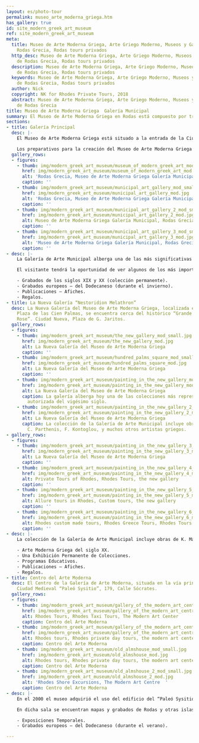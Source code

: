 ```yaml
---
layout: es/photo-tour
permalink: museo_arte_moderna_griega.htm
has_gallery: true
id: site_modern_greek_art_museum
ref: site_modern_greek_art_museum
meta:
  title: Museo de Arte Moderna Griega, Arte Griego Moderno, Museos y Gallerias de
    Rodas Grecia, Rodas tours privados
  http_desc: Museo de Arte Moderna Griega, Arte Griego Moderno, Museos y Gallerias
    de Rodas Grecia, Rodas tours privados
  description: Museo de Arte Moderna Griega, Arte Griego Moderno, Museos y Gallerias
    de Rodas Grecia, Rodas tours privados
  keywords: Museo de Arte Moderna Griega, Arte Griego Moderno, Museos y Gallerias
    de Rodas Grecia, Rodas tours privados
  author: Nick
  copyright: NK for Rhodes Private Tours, 2018
  abstract: Museo de Arte Moderna Griega, Arte Griego Moderno, Museos y Gallerias
    de Rodas Grecia
title: Museo de Arte Moderna Griega  Galería Municipal
summary: El Museo de Arte Moderna Griega en Rodas está compuesto por tres edificios.
sections:
- title: Galería Principal
  desc: |-
    El Museo de Arte Moderna Griega está situado a la entrada de la Ciudad Medieval, 2, Plaza de Symi.

    Los preparativos para la creación del Museo de Arte Moderna Griega de Rodas comenzaron en 1950 y su ceremonia de inauguración se celebró en 1964. Andreas Ioannou, distinguido estudiante de Artes Modernas Griegas y al mismo tiempo prefecto del Dodecaneso, fue quien tuvo por primera vez la visión de crear el Museo de Arte Moderna Griega del siglo XX en Rodas.
  gallery_rows:
  - figures:
    - thumb: img/modern_greek_art_museum/museum_of_modern_greek_art_mod_small.jpg
      href: img/modern_greek_art_museum/museum_of_modern_greek_art_mod.jpg
      alt: 'Rodas Grecia, Museo de Arte Moderna Griega Galería Municipal '
      caption: ''
    - thumb: img/modern_greek_art_museum/municipal_art_gallery_mod_small.jpg
      href: img/modern_greek_art_museum/municipal_art_gallery_mod.jpg
      alt: 'Rodas Grecia, Museo de Arte Moderna Griega Galería Municipal '
      caption: ''
    - thumb: img/modern_greek_art_museum/municipal_art_gallery_2_mod_small.jpg
      href: img/modern_greek_art_museum/municipal_art_gallery_2_mod.jpg
      alt: Museo de Arte Moderna Griega Galería Municipal, Rodas Grecia
      caption: ''
    - thumb: img/modern_greek_art_museum/municipal_art_gallery_3_mod_small.jpg
      href: img/modern_greek_art_museum/municipal_art_gallery_3_mod.jpg
      alt: 'Museo de Arte Moderna Griega Galería Municipal, Rodas Grecia '
      caption: ''
- desc: |-
    La Galería de Arte Municipal alberga una de las más significativas colecciones de pintura moderna griega en el país, con un total de 690 de piezas expuestas. Presentando trabajos de Maleas, Bouzianis, Kontoglou, Theofilos, Vassiliou, Hadzikyriakos-Gikas, Spyropoulos y otros artistas prominentes griegos, esta galería ofrece una experiencia invaluable al erudito en la pintura moderna griega.

    El visitante tendrá la oportunidad de ver algunos de los más importantes ejemplos de sus obras. Muchas de las pinturas han participado en exhibiciones oficiales, tanto en Grecia como en el extranjero.

    - Grabados de los siglos XIX y XX (colección permanente).
    - Grabados europeos – del Dodecaneso (durante el invierno).
    - Publicaciones – Afiches.
    - Regalos.
- title: La Nueva Galería “Nestoridion Melathron”
  desc: La Nueva Galería del Museo de Arte Moderna Griega, localizada en la pintoresca
    Plaza de las Cien Palmas, se encuentra cerca del histórico “Grande Albergo delle
    Rose”. Ciudad Nueva, Plaza de G. Jaritos.
  gallery_rows:
  - figures:
    - thumb: img/modern_greek_art_museum/the_new_gallery_mod_small.jpg
      href: img/modern_greek_art_museum/the_new_gallery_mod.jpg
      alt: La Nueva Galería del Museo de Arte Moderna Griega
      caption: ''
    - thumb: img/modern_greek_art_museum/hundred_palms_square_mod_small.jpg
      href: img/modern_greek_art_museum/hundred_palms_square_mod.jpg
      alt: La Nueva Galería del Museo de Arte Moderna Griega
      caption: ''
    - thumb: img/modern_greek_art_museum/painting_in_the_new_gallery_mod_small.jpg
      href: img/modern_greek_art_museum/painting_in_the_new_gallery_mod.jpg
      alt: La Nueva Galería del Museo de Arte Moderna Griega
      caption: La galería alberga hoy una de las colecciones más representativas y
        autorizada del vigésimo siglo.
    - thumb: img/modern_greek_art_museum/painting_in_the_new_gallery_2_mod_small.jpg
      href: img/modern_greek_art_museum/painting_in_the_new_gallery_2_mod.jpg
      alt: La Nueva Galería del Museo de Arte Moderna Griega
      caption: La colección de la Galería de Arte Municipal incluye obras de K. Maleas,
        C. Parthenis, F. Kontoglou, y muchos otros artistas griegos.
- gallery_rows:
  - figures:
    - thumb: img/modern_greek_art_museum/painting_in_the_new_gallery_3_mod_small.jpg
      href: img/modern_greek_art_museum/painting_in_the_new_gallery_3_mod.jpg
      alt: La Nueva Galería del Museo de Arte Moderna Griega
      caption: ''
    - thumb: img/modern_greek_art_museum/painting_in_the_new_gallery_4_mod_small.jpg
      href: img/modern_greek_art_museum/painting_in_the_new_gallery_4_mod.jpg
      alt: Private Tours of Rhodes, Rhodes Tours, the new gallery
      caption: ''
    - thumb: img/modern_greek_art_museum/painting_in_the_new_gallery_5_mod_small.jpg
      href: img/modern_greek_art_museum/painting_in_the_new_gallery_5_mod.jpg
      alt: Allure tours in Rhodes, Custom tours, the new gallery
      caption: ''
    - thumb: img/modern_greek_art_museum/painting_in_the_new_gallery_6_mod_small.jpg
      href: img/modern_greek_art_museum/painting_in_the_new_gallery_6_mod.jpg
      alt: Rhodes custom made tours, Rhodes Greece Tours, Rhodes Tours
      caption: ''
- desc: |-
    La colección de la Galería de Arte Municipal incluye obras de K. Maleas, C. Parthenis, F. Kontoglou, Theofilos, N. Hadjikyriakos-Gikas, Sp. Vassiliou, J. Spyropoulos, Y. Gaitis, Fassianos, Kessanlis, Chr. Botsoglou, Moralis, Tsarouchis y muchos otros artistas griegos.

    - Arte Moderna Griega del siglo XX.
    - Una Exhibición Permanente de Colecciones.
    - Programas Educativos.
    - Publicaciones – Afiches.
    - Regalos.
- title: Centro del Arte Moderna
  desc: El Centro de la Galería de Arte Moderna, situada en la vía principal de la
    Ciudad Medieval “Paleó Sysitio”, 179, Calle Sócrates.
  gallery_rows:
  - figures:
    - thumb: img/modern_greek_art_museum/gallery_of_the_modern_art_centre_mod_small.jpg
      href: img/modern_greek_art_museum/gallery_of_the_modern_art_centre_mod.jpg
      alt: Rhodes Tours, Rhodes Taxi Tours, The Modern Art Center
      caption: Centro del Arte Moderna
    - thumb: img/modern_greek_art_museum/gallery_of_the_modern_art_centre_2_mod_small.jpg
      href: img/modern_greek_art_museum/gallery_of_the_modern_art_centre_2_mod.jpg
      alt: Rhodes tours, Rhodes private day tours, the modern art center
      caption: Centro del Arte Moderna
    - thumb: img/modern_greek_art_museum/old_almshouse_mod_small.jpg
      href: img/modern_greek_art_museum/old_almshouse_mod.jpg
      alt: Rhodes tours, Rhodes private day tours, the modern art center
      caption: Centro del Arte Moderna
    - thumb: img/modern_greek_art_museum/old_almshouse_2_mod_small.jpg
      href: img/modern_greek_art_museum/old_almshouse_2_mod.jpg
      alt: 'Rhodes Shore Excursions, The Modern Art Centre  '
      caption: Centro del Arte Moderna
- desc: |-
    En el 2000 el museo adquirió el uso del edificio del “Paleó Sysitio” (Antigua Casa de Beneficencia) como sala de exhibiciones.

    En dicha sala se encuentran mapas y grabados de Rodas y otras islas del Dodecaneso que fueron donados por la Señora Zoe York. De vez en cuando, el Centro de Arte Moderna organiza exposiciones de obras de arte creadas por artistas contemporáneos.

    - Exposiciones Temporales.
    - Grabados europeos – del Dodecaneso (durante el verano).

---
```

